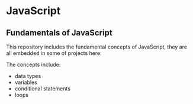 # JavaScript
<h2>Fundamentals of JavaScript</h2>
<p>This repository includes the fundamental concepts of JavaScript, they are all embedded in some of projects here:</p>
The concepts include:
<ul>
<li>data types
<li>variables
<li>conditional statements
<li>loops
</ul>

